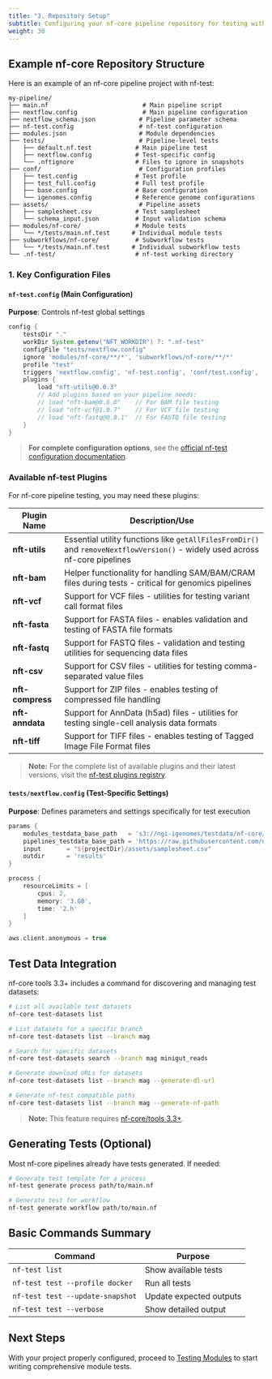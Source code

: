 ```yaml
---
title: "3. Repository Setup"
subtitle: Configuring your nf-core pipeline repository for testing with nf-test
weight: 30
---
```


## Example nf-core Repository Structure

Here is an example of an nf-core pipeline project with nf-test:

```
my-pipeline/
├── main.nf                          # Main pipeline script
├── nextflow.config                  # Main pipeline configuration
├── nextflow_schema.json            # Pipeline parameter schema
├── nf-test.config                  # nf-test configuration
├── modules.json                    # Module dependencies
├── tests/                          # Pipeline-level tests
│   ├── default.nf.test            # Main pipeline test
│   ├── nextflow.config            # Test-specific config
│   └── .nftignore                 # Files to ignore in snapshots
├── conf/                           # Configuration profiles
│   ├── test.config                # Test profile
│   ├── test_full.config           # Full test profile
│   ├── base.config                # Base configuration
│   └── igenomes.config            # Reference genome configurations
├── assets/                         # Pipeline assets
│   ├── samplesheet.csv            # Test samplesheet
│   └── schema_input.json          # Input validation schema
├── modules/nf-core/               # Module tests
│   └── */tests/main.nf.test      # Individual module tests
├── subworkflows/nf-core/          # Subworkflow tests
│   └── */tests/main.nf.test      # Individual subworkflow tests
└── .nf-test/                      # nf-test working directory
```

### 1. Key Configuration Files

#### `nf-test.config` (Main Configuration)
**Purpose**: Controls nf-test global settings

```groovy
config {
    testsDir "."
    workDir System.getenv("NFT_WORKDIR") ?: ".nf-test"
    configFile "tests/nextflow.config"
    ignore 'modules/nf-core/**/*', 'subworkflows/nf-core/**/*'
    profile "test"
    triggers 'nextflow.config', 'nf-test.config', 'conf/test.config', 'tests/nextflow.config', 'tests/.nftignore'
    plugins {
        load "nft-utils@0.0.3"
        // Add plugins based on your pipeline needs:
        // load "nft-bam@0.6.0"    // For BAM file testing
        // load "nft-vcf@1.0.7"    // For VCF file testing
        // load "nft-fastq@0.0.1"  // For FASTQ file testing
    }
}
```

> **For complete configuration options**, see the [official nf-test configuration documentation](https://www.nf-test.com/docs/configuration/).

### Available nf-test Plugins

For nf-core pipeline testing, you may need these plugins:

| Plugin Name | Description/Use |
|-------------|-----------------|
| **nft-utils** | Essential utility functions like `getAllFilesFromDir()` and `removeNextflowVersion()` - widely used across nf-core pipelines |
| **nft-bam** | Helper functionality for handling SAM/BAM/CRAM files during tests - critical for genomics pipelines |
| **nft-vcf** | Support for VCF files - utilities for testing variant call format files |
| **nft-fasta** | Support for FASTA files - enables validation and testing of FASTA file formats |
| **nft-fastq** | Support for FASTQ files - validation and testing utilities for sequencing data files |
| **nft-csv** | Support for CSV files - utilities for testing comma-separated value files |
| **nft-compress** | Support for ZIP files - enables testing of compressed file handling |
| **nft-anndata** | Support for AnnData (h5ad) files - utilities for testing single-cell analysis data formats |
| **nft-tiff** | Support for TIFF files - enables testing of Tagged Image File Format files |

> **Note:** For the complete list of available plugins and their latest versions, visit the [nf-test plugins registry](https://plugins.nf-test.com/).

#### `tests/nextflow.config` (Test-Specific Settings)
**Purpose**: Defines parameters and settings specifically for test execution

```groovy
params {
    modules_testdata_base_path   = 's3://ngi-igenomes/testdata/nf-core/modules/'
    pipelines_testdata_base_path = 'https://raw.githubusercontent.com/nf-core/test-datasets/PIPELINE_NAME/'
    input       = "${projectDir}/assets/samplesheet.csv"
    outdir      = 'results'
}

process {
    resourceLimits = [
        cpus: 2,
        memory: '3.GB',
        time: '2.h'
    ]
}

aws.client.anonymous = true
```

## Test Data Integration

nf-core tools 3.3+ includes a command for discovering and managing test datasets:

```bash
# List all available test datasets
nf-core test-datasets list

# List datasets for a specific branch
nf-core test-datasets list --branch mag

# Search for specific datasets
nf-core test-datasets search --branch mag minigut_reads

# Generate download URLs for datasets
nf-core test-datasets list --branch mag --generate-dl-url

# Generate nf-test compatible paths
nf-core test-datasets list --branch mag --generate-nf-path
```

> **Note:** This feature requires [nf-core/tools 3.3+](https://nf-co.re/blog/2025/tools-3_3#new-nf-core-test-datasets-command).

## Generating Tests (Optional)

Most nf-core pipelines already have tests generated. If needed:

```bash
# Generate test template for a process
nf-test generate process path/to/main.nf

# Generate test for workflow
nf-test generate workflow path/to/main.nf
```


## Basic Commands Summary

| Command | Purpose |
|---------|---------|
| `nf-test list` | Show available tests |
| `nf-test test --profile docker` | Run all tests |
| `nf-test test --update-snapshot` | Update expected outputs |
| `nf-test test --verbose` | Show detailed output |

## Next Steps

With your project properly configured, proceed to [Testing Modules](./04_testing_modules.md) to start writing comprehensive module tests.
